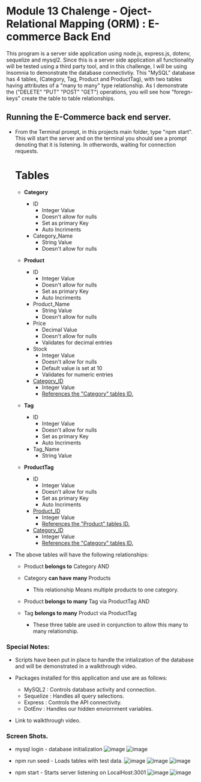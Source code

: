 # Module 13 Chalenge - Oject-Relational Mapping (ORM) : E-commerce Back End
This program is a server side application using node.js, express.js, dotenv, sequelize and mysql2. Since this is a server side application all functionality will be tested using a third party tool, and in this challenge, I will be using Insomnia to demonstrate the database connectivtiy. This "MySQL" database has 4 tables,  (Category, Tag, Product and ProductTag), with two tables having attributes of a "many to many" type relationship. As I demonstrate the ("DELETE" "PUT" "POST" "GET") operations, you will see how "foregn-keys" create the table to table relationships. 


## Running the E-Commerce back end server.
* From the Terminal prompt, in this projects main folder, type "npm start". This will start the server and on the terminal you should see a prompt denoting that it is listening. In otherwords, waiting for connection requests. 

    # Tables 
    - <b>Category</b>
        * ID 
            - Integer Value
            - Doesn't allow for nulls
            - Set as primary Key
            - Auto Incriments
        * Category_Name
            - String Value
            - Doesn't allow for nulls
    
    - <b>Product</b>
        * ID
            - Integer Value
            - Doesn't allow for nulls
            - Set as primary Key
            - Auto Incriments
        * Product_Name
            - String Value
            - Doesn't allow for nulls
        * Price
            - Decimal Value
            - Doesn't allow for nulls
            - Validates for decimal entries
        * Stock
            - Integer Value
            - Doesn't allow for nulls
            - Default value is set at 10
            - Validates for numeric entries
        * <u>Category_ID</u>
            - Integer Value
            - <u>References the "Category" tables ID.</u>

    - <b>Tag</b>
        * ID
            - Integer Value
            - Doesn't allow for nulls
            - Set as primary Key
            - Auto Incriments
        * Tag_Name
            - String Value

    - <b>ProductTag</b>
        * ID
            - Integer Value
            - Doesn't allow for nulls
            - Set as primary Key
            - Auto Incriments
        * <u>Product_ID</u>
            - Integer Value
            - <u>References the "Product" tables ID.</u>
        * <u>Category_ID</u>
            - Integer Value
            - <u>References the "Category" tables ID.</u>

* The above tables will have the following relationships:
    - Product <b>belongs to</b> Category   AND
    - Category <b>can have many</b> Products
        - This relationship Means multiple products to one category.
    
    - Product <b>belongs to many</b> Tag via ProductTag   AND
    - Tag <b>belongs to many</b> Product via ProductTag
        - These three table are used in conjunction to allow this many to many relationship.


### Special Notes:
* Scripts have been put in place to handle the intialization of the database and will be demonstrated in a walkthrough video.

* Packages installed for this application and use are as follows:
    - MySQL2 : Controls database activity and connection.
    - Sequelize : Handles all query selections.
    - Express : Controls the API connectivity.
    - DotEnv : Handles our hidden enviornment variables.

* Link to walkthrough video.



### Screen Shots.
* mysql login - database initialization
![image](https://user-images.githubusercontent.com/108200823/194576589-ddc2eb85-1011-4609-8314-c1d4ca534a28.png)
![image](https://user-images.githubusercontent.com/108200823/194576801-e48d2077-0c8f-4fcd-97d5-80a767dd013c.png)


* npm run seed - Loads tables with test data.
![image](https://user-images.githubusercontent.com/108200823/194578056-0e8cf64d-f867-4573-9af7-cf22b992529d.png)
![image](https://user-images.githubusercontent.com/108200823/194578117-90d86e83-8393-41d4-9f33-b22aca81bd82.png)
![image](https://user-images.githubusercontent.com/108200823/194578173-87c97eb7-d2cf-4d0f-a659-f5959e037701.png)


* npm start - Starts server listening on LocalHost:3001
![image](https://user-images.githubusercontent.com/108200823/194578251-ab97da80-3363-4194-a940-d47c65bae638.png)
![image](https://user-images.githubusercontent.com/108200823/194578305-776d153b-ac32-4509-9d48-a968f1f36d15.png)
